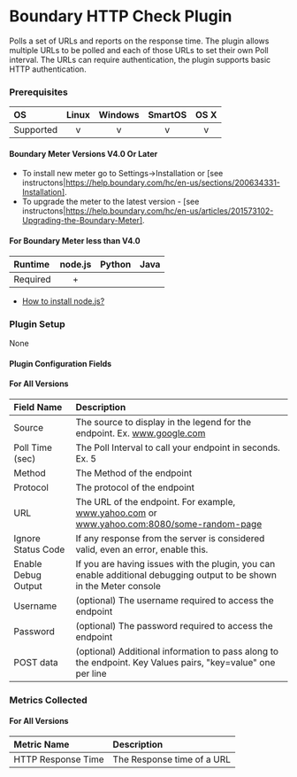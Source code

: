# Boundary HTTP Check Plugin

Polls a set of URLs and reports on the response time. The plugin allows multiple URLs to be polled and each of those URLs to set their own Poll interval. The URLs can require authentication, the plugin supports basic HTTP authentication.

### Prerequisites

|     OS    | Linux | Windows | SmartOS | OS X |
|:----------|:-----:|:-------:|:-------:|:----:|
| Supported |   v   |    v    |    v    |  v   |

#### Boundary Meter Versions V4.0 Or Later

- To install new meter go to Settings->Installation or [see instructons|https://help.boundary.com/hc/en-us/sections/200634331-Installation]. 
- To upgrade the meter to the latest version - [see instructons|https://help.boundary.com/hc/en-us/articles/201573102-Upgrading-the-Boundary-Meter].

#### For Boundary Meter less than V4.0

|  Runtime | node.js | Python | Java |
|:---------|:-------:|:------:|:----:|
| Required |    +    |        |      |

- [How to install node.js?](https://help.boundary.com/hc/articles/202360701)

### Plugin Setup

None

#### Plugin Configuration Fields

#### For All Versions

|Field Name         |Description                                                                       |
|:------------------|:---------------------------------------------------------------------------------|
|Source             |The source to display in the legend for the endpoint. Ex. www.google.com          |
|Poll Time (sec)    |The Poll Interval to call your endpoint in seconds. Ex. 5                         |
|Method             |The Method of the endpoint                                                        |
|Protocol           |The protocol of the endpoint                                                      |
|URL                |The URL of the endpoint. For example, www.yahoo.com or www.yahoo.com:8080/some-random-page  |
|Ignore Status Code |If any response from the server is considered valid, even an error, enable this.  |
|Enable Debug Output|If you are having issues with the plugin, you can enable additional debugging output to be shown in the Meter console |
|Username           |(optional) The username required to access the endpoint                           |
|Password           |(optional) The password required to access the endpoint                           |
|POST data          |(optional) Additional information to pass along to the endpoint. Key Values pairs, "key=value" one per line |

### Metrics Collected

#### For All Versions

|Metric Name       |Description               |
|:-----------------|:-------------------------|
|HTTP Response Time|The Response time of a URL|
